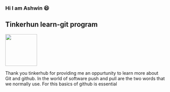 ### Hi I am Ashwin 😆
## Tinkerhun learn-git program
<img src="https://myoctocat.com/assets/images/base-octocat.svg" width="100" height="100">

Thank you tinkerhub for providing me an oppurtunity to learn more about Git and github. In the world of software push and pull are the two words that we normally use. For this basics of github is essential 

